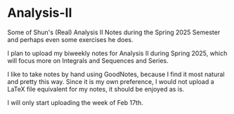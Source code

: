 # Analysis-II
Some of Shun's (Real) Analysis II Notes during the Spring 2025 Semester and perhaps even some exercises he does.

I plan to upload my biweekly notes for Analysis II during Spring 2025, which will focus more on Integrals and Sequences and Series.

I like to take notes by hand using GoodNotes, because I find it most natural and pretty this way. Since it is my own preference, I would not upload a LaTeX file equivalent for my notes, it should be enjoyed as is.

I will only start uploading the week of Feb 17th.
